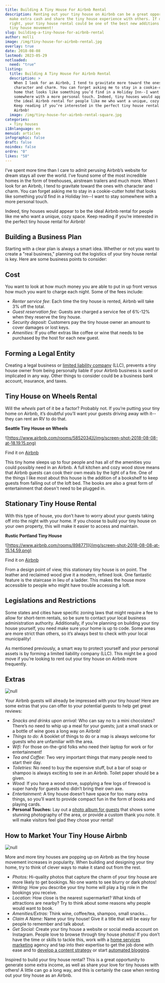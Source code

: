 ```yaml
---
title: Building A Tiny House For Airbnb Rental
description: Renting out your tiny house on Airbnb can be a great opportunity to
  make extra cash and share the tiny house experience with others. If done
  right, your tiny house rental could be one of the best new additions in the
  tiny house movement!
slug: building-a-tiny-house-for-airbnb-rental
author: molli
image: /img/tiny-house-for-airbnb-rental.jpg
overlay: true
date: 2018-08-08
lastmod: 2023-05-29
notloaded:
  need: "true"
listing:
  title: Building A Tiny House For Airbnb Rental
  description: >
    When I look for an Airbnb, I tend to gravitate more toward the ones with
    character and charm. You can forget asking me to stay in a cookie-cutter
    home that looks like something you’d find in a Holiday Inn--I want to stay
    somewhere with a more personal touch. Indeed, tiny houses would appear to be
    the ideal Airbnb rental for people like me who want a unique, cozy space.
    Keep reading if you’re interested in the perfect tiny house rental for
    Airbnb!
  image: /img/tiny-house-for-airbnb-rental-square.jpg
categories:
  - Tiny houses
i18nlanguage: en
menuid: articles
infographic: false
draft: false
noindex: false
ordre: "0"
likes: "58"
---
```

I’ve spent more time than I care to admit perusing Airbnb’s website for dream stays all over the world. I’ve found some of the most incredible homes in the form of treehouses, airstream trailers and much more. When I look for an Airbnb, I tend to gravitate toward the ones with character and charm. You can forget asking me to stay in a cookie-cutter hotel that looks like something you’d find in a Holiday Inn--I want to stay somewhere with a more personal touch. 

Indeed, tiny houses would appear to be the ideal Airbnb rental for people like me who want a unique, cozy space. Keep reading if you’re interested in the perfect tiny house rental for Airbnb!

## Building a Business Plan

Starting with a clear plan is always a smart idea. Whether or not you want to create a "real business," planning out the logistics of your tiny house rental is key. Here are some business points to consider:

## Cost

You want to look at how much money you are able to put in up front versus how much you want to charge each night. Some of the fees include:

* *Renter service fee*: Each time the tiny house is rented, Airbnb will take 3% off the total.
* *Guest reservation fee:* Guests are charged a service fee of 6%-12% when they reserve the tiny house.
* *Security deposit:* Customers pay the tiny house owner an amount to cover damages or lost keys.
* *Amenities:* If you offer extras like coffee or wine that needs to be purchased by the host for each new guest.

## Forming a Legal Entity

Creating a legal business or [limited liability company](https://www.tailorbrands.com/llc-formation/what-is-an-llc) (LLC), prevents a tiny house owner from being personally liable if your Airbnb business is sued or implicated in any way. Other things to consider could be a business bank account, insurance, and taxes.

## Tiny House on Wheels Rental

Will the *wheels* part of it be a factor? Probably not. If you’re putting your tiny home on Airbnb, it’s doubtful you’ll want your guests driving away with it--they can rent an RV to do that. 

**Seattle Tiny House on Wheels**

![https://www.airbnb.com/rooms/5852034](/img/screen-shot-2018-08-08-at-18.19.15.png)

<span class="figcaption">Find it on [Airbnb](https://www.airbnb.com/rooms/5852034)</span>

This tiny home sleeps up to four people and has all of the amenities you could possibly need in an Airbnb. A full kitchen and cozy wood stove means that Airbnb guests can cook their own meals by the light of a fire. One of the things I like most about this house is the addition of a bookshelf to keep guests from falling out of the loft bed. The books are also a great form of entertainment that doesn't need to be plugged in. 

## **Stationary Tiny House Rental**

With this type of house, you don’t have to worry about your guests taking off into the night with your home. If you choose to build your tiny house on your own property, this will make it easier to access and maintain. 

**Rustic Portland Tiny House**

![https://www.airbnb.com/rooms/898771](/img/screen-shot-2018-08-08-at-15.14.59.png)

<span class="figcaption">Find it on [Airbnb](https://www.airbnb.com/rooms/898771)</span>

From a design point of view, this stationary tiny house is on point. The leather and reclaimed wood give it a modern, refined look. One fantastic feature is the staircase in lieu of a ladder. This makes the house more accessible to people who might have trouble accessing a loft. 

## Legislations and Restrictions

Some states and cities have specific zoning laws that might require a fee to allow for short-term rentals, so be sure to contact your local business administration authority. Additionally, if you’re planning on building your tiny house yourself, you need make sure your home is up to code. Some areas are more strict than others, so it’s always best to check with your local municipality!

As mentioned previously, a smart way to protect yourself and your personal assets is by forming a limited liability company (LLC). This might be a good move if you’re looking to rent out your tiny house on Airbnb more frequently.

## Extras

![null](/img/screen-shot-2018-08-08-at-18.30.26.png)

Your Airbnb guests will already be impressed with your tiny house! Here are some extras that you can offer to your potential guests to help get great reviews:

* *Snacks and drinks upon arrival:* Who can say no to a mini chocolates? There’s no need to whip up a meal for your guests; just a small snack or a bottle of wine goes a long way on Airbnb!
* *Things to do:* A booklet of things to do or a map is always welcome for guests who are unfamiliar with the area.
* *Wifi:* For those on-the-grid folks who need their laptop for work or for entertainment!
* *Tea and Coffee:* Two very important things that many people need to start their day.
* *Toiletries*: No need to buy the expensive stuff, but a bar of soap or shampoo is always exciting to see in an Airbnb. Toilet paper should be a given. 
* *Wood:* If you have a wood stove, supplying a few logs of firewood is super handy for guests who didn’t bring their own axe.
* *Entertainment:* A tiny house doesn’t have space for too many extra things, so you’ll want to provide compact fun in the form of books and playing cards.
* **Personal Touches:** Lay out a [photo album for guests](https://www.mixbook.com/photo-books) that shows some stunning photography of the area, or provide a custom thank you note. It will make visitors feel glad they chose your rental!

## How to Market Your Tiny House Airbnb

![null](/img/screen-shot-2018-08-08-at-18.32.41.png)

More and more tiny houses are popping up on Airbnb as the tiny house movement increases in popularity. When building and designing your tiny home, try to think of clever ways to make it stand out from the rest. 

* *Photos:* Hi-quality photos that capture the charm of your tiny house are more likely to get bookings. No one wants to see blurry or dark photos!
* *Writing:* How you describe your tiny home will play a big role in the bookings you receive. 
* *Location:* How close is the nearest supermarket? What kinds of attractions are nearby? Try to think about some reasons why people would want to book.
* *Amenities/Extras:* Think wine, coffee/tea, shampoo, small snacks...
* *Claim A Name:* Name your tiny house! Give it a title that will be easy for people to remember and talk about.
* *Get Social:* Create your tiny house a website or social media account on Instagram. People love to browse through tiny house photos! If you don’t have the time or skills to tackle this, work with a [home services marketing](https://www.insideadvisorpro.com/digital-marketing-agencies-for-home-services-providers/) agency and tap into their expertise to get the job done with ease and to [develop a content strategy](https://surferseo.com/blog/develop-content-strategy/) or start [automated blogging](https://www.airops.com/use-case-guides/gpt-4-automated-blogging-wix).

Inspired to build your tiny house rental? This is a great opportunity to generate some extra income, as well as share your love for tiny houses with others! A little can go a long way, and this is certainly the case when renting out your tiny house as an Airbnb.